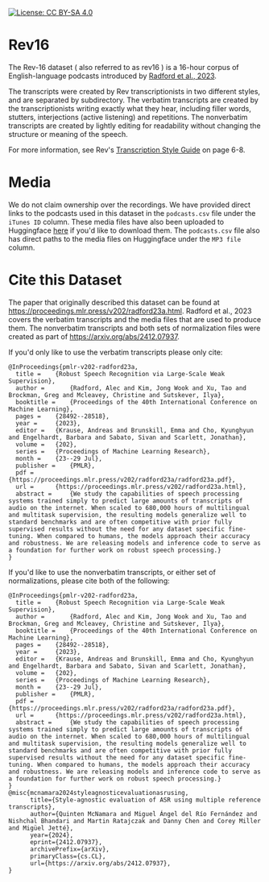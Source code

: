[![License: CC BY-SA 4.0](https://img.shields.io/badge/License-CC%20BY--SA%204.0-lightgrey.svg)](LICENSE.md)

# Rev16

The Rev-16 dataset ( also referred to as rev16 ) is a 16-hour corpus of English-language podcasts introduced by [Radford et al., 2023](https://proceedings.mlr.press/v202/radford23a.html).

The transcripts were created by Rev transcriptionists in two different styles, and are separated by subdirectory. The verbatim transcripts are created by the transcriptionists writing exactly what they hear, including filler words, stutters, interjections (active listening) and repetitions. The nonverbatim transcripts are created by lightly editing for readability without changing the structure or meaning of the speech.

For more information, see Rev's [Transcription Style Guide](https://cf-public.rev.com/styleguide/transcription/Transcription+Style+Guide+v5.pdf) on page 6-8.

# Media
We do not claim ownership over the recordings. We have provided direct links to the podcasts used in this dataset in the `podcasts.csv` file under the `iTunes ID` column. These media files have also been uploaded to Huggingface [here](https://huggingface.co/datasets/sanchit-gandhi/rev16_csv) if you'd like to download them. The `podcasts.csv` file also has direct paths to the media files on Huggingface under the `MP3 file` column.

# Cite this Dataset
The paper that originally described this dataset can be found at https://proceedings.mlr.press/v202/radford23a.html. Radford et al., 2023 covers the verbatim transcripts and the media files that are used to produce them. The nonverbatim transcripts and both sets of normalization files were created as part of https://arxiv.org/abs/2412.07937.

If you'd only like to use the verbatim transcripts please only cite:
```
@InProceedings{pmlr-v202-radford23a,
  title = 	 {Robust Speech Recognition via Large-Scale Weak Supervision},
  author =       {Radford, Alec and Kim, Jong Wook and Xu, Tao and Brockman, Greg and Mcleavey, Christine and Sutskever, Ilya},
  booktitle = 	 {Proceedings of the 40th International Conference on Machine Learning},
  pages = 	 {28492--28518},
  year = 	 {2023},
  editor = 	 {Krause, Andreas and Brunskill, Emma and Cho, Kyunghyun and Engelhardt, Barbara and Sabato, Sivan and Scarlett, Jonathan},
  volume = 	 {202},
  series = 	 {Proceedings of Machine Learning Research},
  month = 	 {23--29 Jul},
  publisher =    {PMLR},
  pdf = 	 {https://proceedings.mlr.press/v202/radford23a/radford23a.pdf},
  url = 	 {https://proceedings.mlr.press/v202/radford23a.html},
  abstract = 	 {We study the capabilities of speech processing systems trained simply to predict large amounts of transcripts of audio on the internet. When scaled to 680,000 hours of multilingual and multitask supervision, the resulting models generalize well to standard benchmarks and are often competitive with prior fully supervised results without the need for any dataset specific fine-tuning. When compared to humans, the models approach their accuracy and robustness. We are releasing models and inference code to serve as a foundation for further work on robust speech processing.}
}
```

If you'd like to use the nonverbatim transcripts, or either set of normalizations, please cite both of the following:
```
@InProceedings{pmlr-v202-radford23a,
  title = 	 {Robust Speech Recognition via Large-Scale Weak Supervision},
  author =       {Radford, Alec and Kim, Jong Wook and Xu, Tao and Brockman, Greg and Mcleavey, Christine and Sutskever, Ilya},
  booktitle = 	 {Proceedings of the 40th International Conference on Machine Learning},
  pages = 	 {28492--28518},
  year = 	 {2023},
  editor = 	 {Krause, Andreas and Brunskill, Emma and Cho, Kyunghyun and Engelhardt, Barbara and Sabato, Sivan and Scarlett, Jonathan},
  volume = 	 {202},
  series = 	 {Proceedings of Machine Learning Research},
  month = 	 {23--29 Jul},
  publisher =    {PMLR},
  pdf = 	 {https://proceedings.mlr.press/v202/radford23a/radford23a.pdf},
  url = 	 {https://proceedings.mlr.press/v202/radford23a.html},
  abstract = 	 {We study the capabilities of speech processing systems trained simply to predict large amounts of transcripts of audio on the internet. When scaled to 680,000 hours of multilingual and multitask supervision, the resulting models generalize well to standard benchmarks and are often competitive with prior fully supervised results without the need for any dataset specific fine-tuning. When compared to humans, the models approach their accuracy and robustness. We are releasing models and inference code to serve as a foundation for further work on robust speech processing.}
}
@misc{mcnamara2024styleagnosticevaluationasrusing,
      title={Style-agnostic evaluation of ASR using multiple reference transcripts}, 
      author={Quinten McNamara and Miguel Ángel del Río Fernández and Nishchal Bhandari and Martin Ratajczak and Danny Chen and Corey Miller and Migüel Jetté},
      year={2024},
      eprint={2412.07937},
      archivePrefix={arXiv},
      primaryClass={cs.CL},
      url={https://arxiv.org/abs/2412.07937}, 
}
```
